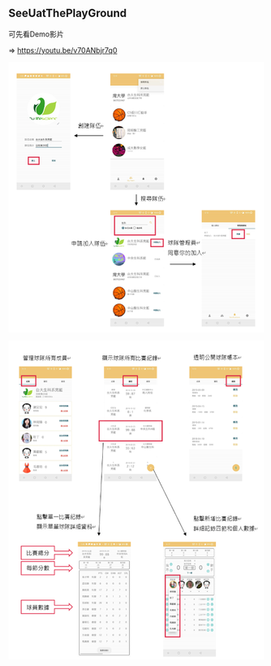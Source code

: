 ## SeeUatThePlayGround

可先看Demo影片

=> https://youtu.be/v70ANbjr7q0

![image](https://github.com/the-cryptodog/SeeUatThePlayGround/blob/master/app/myteammanager/mainDemo.png?raw=true)

![image](https://github.com/the-cryptodog/SeeUatThePlayGround/blob/master/app/myteammanager/main2Demo.png?raw=true)
